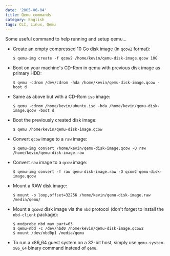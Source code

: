 ```yaml
---
date: '2005-06-04'
title: Qemu commands
category: English
tags: CLI, Linux, Qemu
---
```


Some useful command to help running and setup qemu...

- Create an empty compressed 10 Go disk image (in `qcow2` format):

  ```shell-session
  $ qemu-img create -f qcow2 /home/kevin/qemu-disk-image.qcow 10G
  ```

- Boot on your machine's CD-Rom in qemu with previous disk image as primary HDD:

  ```shell-session
  $ qemu -cdrom /dev/cdrom -hda /home/kevin/qemu-disk-image.qcow -boot d
  ```

- Same as above but with a CD-Rom `iso` image:

  ```shell-session
  $ qemu -cdrom /home/kevin/ubuntu.iso -hda /home/kevin/qemu-disk-image.qcow -boot d
  ```

- Boot the previously created disk image:

  ```shell-session
  $ qemu /home/kevin/qemu-disk-image.qcow
  ```

- Convert `qcow` image to a `raw` image:

  ```shell-session
  $ qemu-img convert /home/kevin/qemu-disk-image.qcow -O raw /home/kevin/qemu-disk-image.raw
  ```

- Convert `raw` image to a `qcow` image:

  ```shell-session
  $ qemu-img convert -f raw qemu-disk-image.raw -O qcow2 qemu-disk-image.qcow
  ```

- Mount a RAW disk image:

  ```shell-session
  $ mount -o loop,offset=32256 /home/kevin/qemu-disk-image.raw /media/qemu/
  ```

- Mount a `qcow2` disk image via the `nbd` protocol (don't forget to install the `nbd-client` package):

  ```shell-session
  $ modprobe nbd max_part=63
  $ qemu-nbd -c /dev/nbd0 /home/kevin/qemu-disk-image.qcow2
  $ mount /dev/nbd0p1 /media/qemu
  ```

- To run a x86_64 guest system on a 32-bit host, simply use `qemu-system-x86_64` binary command instead of `qemu`.
